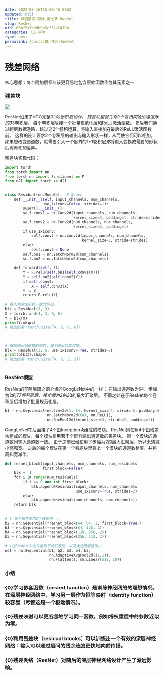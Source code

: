 ```yaml
---
date: 2022-08-16T15:00:46.896Z
updated: null
title: 深度学习-李沐-第七节-ResNet
slug: ResNet
oid: 66bf5a3bddb9a5c338a2470b
categories: DL-李沐
type: post
permalink: /posts/DL-李沐/ResNet
---
```



# 残差网络

核心思想：每个附加层都应该更容易地包含原始函数作为其元素之一

### 残差块

![](https://qiniu.kanes.top/blog/d3fc3ad6.png)

ResNet沿用了VGG完整3*3的卷积层设计。 残差块里首先有2个有相同输出通道数的3*3卷积层。 每个卷积层后接一个批量规范化层和ReLU激活函数。 然后我们通过跨层数据通路，跳过这2个卷积运算，将输入直接加在最后的ReLU激活函数前。 这样的设计要求2个卷积层的输出与输入形状一样，从而使它们可以相加。 如果想改变通道数，就需要引入一个额外的1*1卷积层来将输入变换成需要的形状后再做相加运算。

残差块实现代码：

```python
import torch
from torch import nn
from torch.nn import functional as F
from d2l import torch as d2l
​
​
class Residual(nn.Module):  # @save
    def __init__(self, input_channels, num_channels,
                 use_1x1conv=False, strides=1):
        super().__init__()
        self.conv1 = nn.Conv2d(input_channels, num_channels,
                               kernel_size=3, padding=1, stride=strides)
        self.conv2 = nn.Conv2d(num_channels, num_channels,
                               kernel_size=3, padding=1)
        if use_1x1conv:
            self.conv3 = nn.Conv2d(input_channels, num_channels,
                                   kernel_size=1, stride=strides)
        else:
            self.conv3 = None
        self.bn1 = nn.BatchNorm2d(num_channels)
        self.bn2 = nn.BatchNorm2d(num_channels)
​
    def forward(self, X):
        Y = F.relu(self.bn1(self.conv1(X)))
        Y = self.bn2(self.conv2(Y))
        if self.conv3:
            X = self.conv3(X)
        Y += X
        return F.relu(Y)
​
# 输入和输出形状一致的情况。
blk = Residual(3, 3)
X = torch.rand(4, 3, 6, 6)
Y = blk(X)
print(Y.shape)
# 输出结果：torch.Size([4, 3, 6, 6])
​
​
​
# 增加输出通道数的同时，减半输出的高和宽。
blk = Residual(3, 6, use_1x1conv=True, strides=2)
print(blk(X).shape)
# 输出结果：torch.Size([4, 6, 3, 3])
​
```

### ResNet模型

ResNet的前两层跟之前介绍的GoogLeNet中的一样： 在输出通道数为64、步幅为2的7*7卷积层后，接步幅为2的3*3的最大汇聚层。 不同之处在于ResNet每个卷积层后增加了批量规范化层。

```python
b1 = nn.Sequential(nn.Conv2d(1, 64, kernel_size=7, stride=2, padding=3),
                   nn.BatchNorm2d(64), nn.ReLU(),
                   nn.MaxPool2d(kernel_size=3, stride=2, padding=1))
```

GoogLeNet在后面接了4个由Inception块组成的模块。 ResNet则使用4个由残差块组成的模块，每个模块使用若干个同样输出通道数的残差块。 第一个模块的通道数同输入通道数一致。 由于之前已经使用了步幅为2的最大汇聚层，所以无须减小高和宽。 之后的每个模块在第一个残差块里将上一个模块的通道数翻倍，并将高和宽减半。

```python
def resnet_block(input_channels, num_channels, num_residuals,
                 first_block=False):
    blk = []
    for i in range(num_residuals):
        if i == 0 and not first_block:
            blk.append(Residual(input_channels, num_channels,
                                use_1x1conv=True, strides=2))
        else:
            blk.append(Residual(num_channels, num_channels))
    return blk
    
  
# ( 每个模块使用2个残差块  )
b2 = nn.Sequential(*resnet_block(64, 64, 2, first_block=True))
b3 = nn.Sequential(*resnet_block(64, 128, 2))
b4 = nn.Sequential(*resnet_block(128, 256, 2))
b5 = nn.Sequential(*resnet_block(256, 512, 2))
​
# (在ResNet中加入全局平均汇聚层，以及全连接层输出。)
net = nn.Sequential(b1, b2, b3, b4, b5,
                    nn.AdaptiveAvgPool2d((1,1)),
                    nn.Flatten(), nn.Linear(512, 10))
```

### 小结

### {0}学习嵌套函数（nested function）是训练神经网络的理想情况。在深层神经网络中，学习另一层作为恒等映射（identity function）较容易（尽管这是一个极端情况）。

### {0}残差映射可以更容易地学习同一函数，例如将权重层中的参数近似为零。
### {0}利用残差块（residual blocks）可以训练出一个有效的深层神经网络：输入可以通过层间的残余连接更快地向前传播。
### {0}残差网络（ResNet）对随后的深层神经网络设计产生了深远影响。